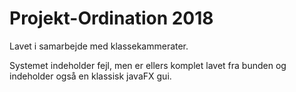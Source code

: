 # Projekt-Ordination 2018
Lavet i samarbejde med klassekammerater.

Systemet indeholder fejl, men er ellers komplet lavet fra bunden og indeholder også en klassisk javaFX gui.
